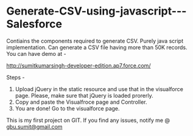 # Generate-CSV-using-javascript---Salesforce
Contiains the components required to generate CSV. Purely java script implementation.  Can generate a CSV file having more than 50K records.
<br/>
You can have demo at - 

http://sumitkumarsingh-developer-edition.ap7.force.com/

Steps -

1) Upload jQuery in the static resource and use that in the visualforce page. Please, make sure that jQuery is loaded prorerly. <br/>
2) Copy and paste the Visualfroce page and Controller. <br/>
3) You are done! Go to the visualforce page.<br/>


This is my first project on GIT. If you find any issues, notify me @ gbu.sumit@gmail.com





